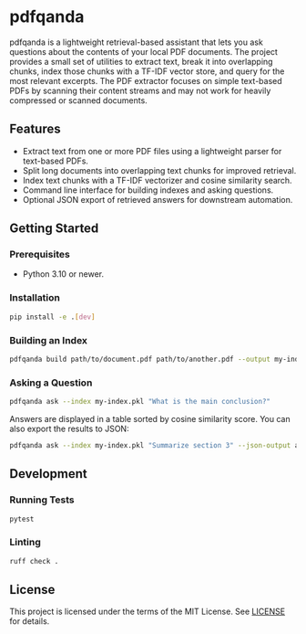 # pdfqanda

pdfqanda is a lightweight retrieval-based assistant that lets you ask questions about the
contents of your local PDF documents. The project provides a small set of utilities to extract
text, break it into overlapping chunks, index those chunks with a TF-IDF vector store, and query
for the most relevant excerpts. The PDF extractor focuses on simple text-based PDFs by scanning
their content streams and may not work for heavily compressed or scanned documents.

## Features

- Extract text from one or more PDF files using a lightweight parser for text-based PDFs.
- Split long documents into overlapping text chunks for improved retrieval.
- Index text chunks with a TF-IDF vectorizer and cosine similarity search.
- Command line interface for building indexes and asking questions.
- Optional JSON export of retrieved answers for downstream automation.

## Getting Started

### Prerequisites

- Python 3.10 or newer.

### Installation

```bash
pip install -e .[dev]
```

### Building an Index

```bash
pdfqanda build path/to/document.pdf path/to/another.pdf --output my-index.pkl
```

### Asking a Question

```bash
pdfqanda ask --index my-index.pkl "What is the main conclusion?"
```

Answers are displayed in a table sorted by cosine similarity score. You can also export the
results to JSON:

```bash
pdfqanda ask --index my-index.pkl "Summarize section 3" --json-output answers.json
```

## Development

### Running Tests

```bash
pytest
```

### Linting

```bash
ruff check .
```

## License

This project is licensed under the terms of the MIT License. See [LICENSE](LICENSE) for details.
